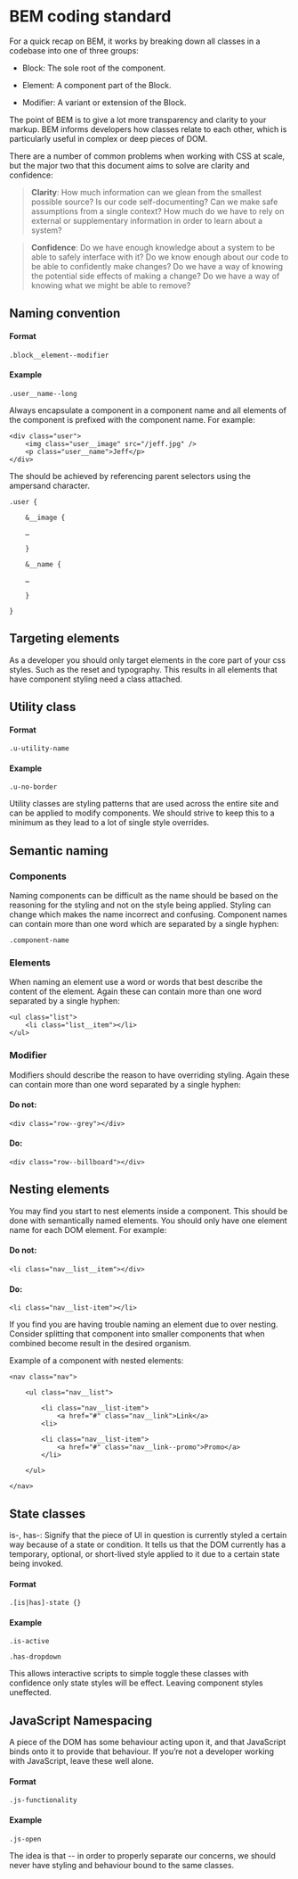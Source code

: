 BEM coding standard
===================

For a quick recap on BEM, it works by breaking down all classes in a
codebase into one of three groups:

-   Block: The sole root of the component.

-   Element: A component part of the Block.

-   Modifier: A variant or extension of the Block.

The point of BEM is to give a lot more transparency and clarity to your
markup. BEM informs developers how classes relate to each other, which
is particularly useful in complex or deep pieces of DOM.

There are a number of common problems when working with CSS at scale,
but the major two that this document aims to solve are clarity and
confidence:

> **Clarity**: How much information can we glean from the smallest
> possible source? Is our code self-documenting? Can we make safe
> assumptions from a single context? How much do we have to rely on
> external or supplementary information in order to learn about a
> system?

> **Confidence**: Do we have enough knowledge about a system to be
> able to safely interface with it? Do we know enough about our code
> to be able to confidently make changes? Do we have a way of
> knowing the potential side effects of making a change? Do we have
> a way of knowing what we might be able to remove?

Naming convention
-----------------

#### Format

`.block__element--modifier`

#### Example

`.user__name--long`

Always encapsulate a component in a component name and all elements of
the component is prefixed with the component name. For example:

```
<div class="user">
    <img class="user__image" src="/jeff.jpg" />
    <p class="user__name">Jeff</p>
</div>
```

The should be achieved by referencing parent selectors using the
ampersand character.

```
.user {

    &__image {
    
    …
    
    }

    &__name {
    
    …
    
    }

}
```

Targeting elements
------------------

As a developer you should only target elements in the core part of your
css styles. Such as the reset and typography. This results in all
elements that have component styling need a class attached.

Utility class
-------------

#### Format

`.u-utility-name`

#### Example

`.u-no-border`

Utility classes are styling patterns that are used across the entire
site and can be applied to modify components. We should strive to keep
this to a minimum as they lead to a lot of single style overrides.

Semantic naming
---------------

### Components

Naming components can be difficult as the name should be based on the
reasoning for the styling and not on the style being applied. Styling
can change which makes the name incorrect and confusing. Component names
can contain more than one word which are separated by a single hyphen:

`.component-name`

### Elements

When naming an element use a word or words that best describe the
content of the element. Again these can contain more than one word
separated by a single hyphen:

```
<ul class="list">
    <li class="list__item"></li>
</ul>
```

### Modifier

Modifiers should describe the reason to have overriding styling. Again
these can contain more than one word separated by a single hyphen:

#### Do not:

`<div class="row--grey"></div>`

#### Do:

`<div class="row--billboard"></div>`

Nesting elements
----------------

You may find you start to nest elements inside a component. This should
be done with semantically named elements. You should only have one
element name for each DOM element. For example:

#### Do not:

`<li class="nav__list__item"></div>`

#### Do:

`<li class="nav__list-item"></li>`

If you find you are having trouble naming an element due to over
nesting. Consider splitting that component into smaller components that
when combined become result in the desired organism.

Example of a component with nested elements:

```
<nav class="nav">

    <ul class="nav__list">
    
        <li class="nav__list-item">
            <a href="#" class="nav__link">Link</a>
        <li>
        
        <li class="nav__list-item">
            <a href="#" class="nav__link--promo">Promo</a>
        </li>
    
    </ul>

</nav>
```

State classes
-------------

is-, has-: Signify that the piece of UI in question is currently styled
a certain way because of a state or condition. It tells us that the DOM
currently has a temporary, optional, or short-lived style applied to it
due to a certain state being invoked.

#### Format

`.[is|has]-state {}`

#### Example

`.is-active`

`.has-dropdown`

This allows interactive scripts to simple toggle these classes with
confidence only state styles will be effect. Leaving component styles
uneffected.

JavaScript Namespacing
----------------------

A piece of the DOM has some behaviour acting upon it, and that
JavaScript binds onto it to provide that behaviour. If you’re not a
developer working with JavaScript, leave these well alone.

#### Format

`.js-functionality`

#### Example

`.js-open`

The idea is that -- in order to properly separate our concerns, we
should never have styling and behaviour bound to the same classes.
